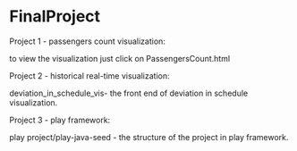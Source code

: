# FinalProject
Project 1 - passengers count visualization:

to view the visualization just click on PassengersCount.html 


Project 2 - historical real-time visualization:

deviation_in_schedule_vis- the front end of deviation in schedule visualization.
 
 
Project 3 - play framework:

play project/play-java-seed - the structure of the project in play framework.
